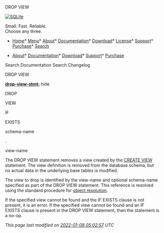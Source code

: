 




DROP VIEW




[![SQLite](images/sqlite370_banner.gif)](index.html)


Small. Fast. Reliable.  
Choose any three.


* [Home](index.html)* [Menu](javascript:void(0))* [About](about.html)* [Documentation](docs.html)* [Download](download.html)* [License](copyright.html)* [Support](support.html)* [Purchase](prosupport.html)* [Search](javascript:void(0))




* [About](about.html)* [Documentation](docs.html)* [Download](download.html)* [Support](support.html)* [Purchase](prosupport.html)






Search Documentation
Search Changelog










DROP VIEW


**[drop\-view\-stmt:](syntax/drop-view-stmt.html)**
hide








DROP



VIEW



IF



EXISTS



schema\-name



.



view\-name












The DROP VIEW statement removes a view created by the [CREATE VIEW](lang_createview.html) 
 statement. The view definition is removed from the database schema, but 
 no actual data in the underlying base tables is modified.



The view to drop is identified by the view\-name and optional 
 schema\-name specified as part of the DROP VIEW statement. This 
 reference is resolved using the standard procedure for [object resolution](lang_naming.html).




 If the specified view cannot be found and the IF EXISTS clause is not 
 present, it is an error. If the specified view cannot be found and an IF
 EXISTS clause is present in the DROP VIEW statement, then the statement
 is a no\-op.




*This page last modified on [2022\-01\-08 05:02:57](https://sqlite.org/docsrc/honeypot) UTC* 


